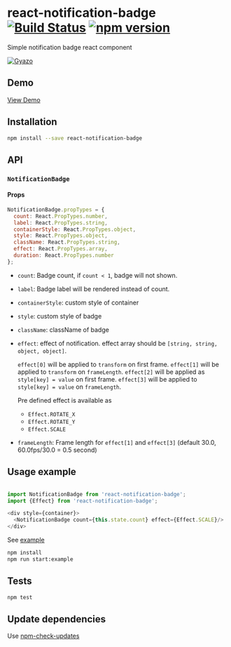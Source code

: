 # react-notification-badge [![Build Status](https://travis-ci.org/mobilusoss/react-notification-badge.svg?branch=develop)](https://travis-ci.org/mobilusoss/react-notification-badge) [![npm version](https://badge.fury.io/js/react-notification-badge.svg)](http://badge.fury.io/js/react-notification-badge)

Simple notification badge react component

[![Gyazo](http://i.gyazo.com/70028f7eb324a89fb130401774e8a159.gif)](http://gyazo.com/70028f7eb324a89fb130401774e8a159)

## Demo

[View Demo](http://mobilusoss.github.io/react-notification-badge/example/)

## Installation

```bash
npm install --save react-notification-badge
```

## API

### `NotificationBadge`

#### Props

```javascript
NotificationBadge.propTypes = {
  count: React.PropTypes.number,
  label: React.PropTypes.string,
  containerStyle: React.PropTypes.object,
  style: React.PropTypes.object,
  className: React.PropTypes.string,
  effect: React.PropTypes.array,
  duration: React.PropTypes.number
};
```

  * `count`: Badge count, if `count < 1`, badge will not shown.

  * `label`: Badge label will be rendered instead of count.

  * `containerStyle`: custom style of container

  * `style`: custom style of badge

  * `className`: className of badge

  * `effect`: effect of notification.
    effect array should be `[string, string, object, object]`.

    `effect[0]` will be applied to `transform` on first frame.
    `effect[1]` will be applied to `transform` on `frameLength`.
    `effect[2]` will be applied as `style[key] = value` on first frame.
    `effect[3]` will be applied to `style[key] = value` on `frameLength`.

    Pre defined effect is available as
      * `Effect.ROTATE_X`
      * `Effect.ROTATE_Y`
      * `Effect.SCALE`

  * `frameLength`: Frame length for `effect[1]` and `effect[3]` (default 30.0, 60.0fps/30.0 = 0.5 second)

## Usage example

```javascript

import NotificationBadge from 'react-notification-badge';
import {Effect} from 'react-notification-badge';

<div style={container}>
  <NotificationBadge count={this.state.count} effect={Effect.SCALE}/>
</div>
```

See  [example](https://github.com/mobilusoss/react-notification-badge/tree/develop/example)

```bash
npm install
npm run start:example
```

## Tests

```bash
npm test
```

## Update dependencies

Use [npm-check-updates](https://www.npmjs.com/package/npm-check-updates)
